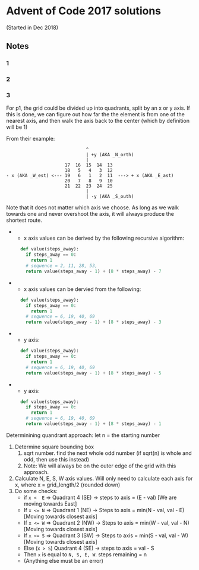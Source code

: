 # Advent of Code 2017 solutions

(Started in Dec 2018)

## Notes

### 1

### 2

### 3

For p1, the grid could be divided up into quadrants, split by an x or y axis.
If this is done, we can figure out how far the the element is from one of the nearest axis,
and then walk the axis back to the center (which by definition will be 1)

From their example:

```
                              ^
                              | +y (AKA _N_orth)
                              |
                      17  16  15  14  13
                      18   5   4   3  12
- x (AKA _W_est) <--- 19   6   1   2  11  ---> + x (AKA _E_ast)
                      20   7   8   9  10
                      21  22  23  24  25
                              |
                              | -y (AKA _S_outh)
```

Note that it does not matter which axis we choose. As long as we walk towards one and never overshoot the axis, it
will always produce the shortest route.

* + x axis values can be derived by the following recursive algorithm:
  ```python
    def value(steps_away):
      if steps_away == 0:
        return 1
      # sequence = 2, 11, 28, 53, 
      return value(steps_away - 1) + (8 * steps_away) - 7
  ```
* - x axis values can be dervied from the following:
  ```python
    def value(steps_away):
      if steps_away == 0:
        return 1
      # sequence = 6, 19, 40, 69
      return value(steps_away - 1) + (8 * steps_away) - 3
  ```
* + y axis:
  ```python
    def value(steps_away):
      if steps_away == 0:
        return 1
      # sequence = 6, 19, 40, 69
      return value(steps_away - 1) + (8 * steps_away) - 5
  ```
* - y axis:
  ```python
    def value(steps_away):
      if steps_away == 0:
        return 1
      # sequence = 6, 19, 40, 69
      return value(steps_away - 1) + (8 * steps_away) - 1
  ```

Determinining quandrant approach:
let n = the starting number

1. Determine square bounding box
   1. sqrt number. find the next whole odd number (if sqrt(n) is whole and odd, then use this instead)
   2. Note: We will always be on the outer edge of the grid with this approach.
2. Calculate N, E, S, W axis values. Will only need to calculate each axis for x, where x = grid_length/2 (rounded down)
3. Do some checks:
   * if `x <  E` => Quadrant 4 (SE) -> steps to axis = (E - val) [We are moving towards East]
   * If `x <= N` => Quadrant 1 (NE) -> Steps to axis = min(N - val, val - E) [Moving towards closest axis]
   * If `x <= W` => Quadrant 2 (NW) -> Steps to axis = min(W - val, val - N) [Moving towards closest axis]
   * If `x <= S` => Quadrant 3 (SW) -> Steps to axis = min(S - val, val - W) [Moving towards closest axis]
   * Else (`x > S`) Quadrant 4 (SE) -> steps to axis = val - S
   * Then `x` is equal to `N, S, E, W`. steps remaining = n 
   * (Anything else must be an error)
